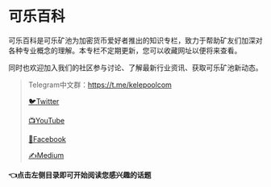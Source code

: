 # 可乐百科

可乐百科是可乐矿池为加密货币爱好者推出的知识专栏，致力于帮助矿友们加深对各种专业概念的理解。本专栏不定期更新，您可以收藏网址以便将来查看。

同时也欢迎加入我们的社区参与讨论、了解最新行业资讯、获取可乐矿池新动态。

> Telegram中文群：https://t.me/kelepoolcom
>
> [🐦Twitter](https://twitter.com/PoolCola)
>
> [📺YouTube](https://www.youtube.com/channel/UC41u9bo8U8UYNO_rJ6pb8GQ)
>
> [🤝Facebook](https://www.facebook.com/KelePool/)
>
> [✍Medium](https://medium.com/@kelepool)



**👈点击左侧目录即可开始阅读您感兴趣的话题**
